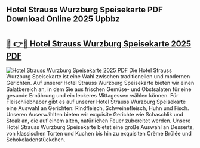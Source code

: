 ## Hotel Strauss Wurzburg Speisekarte PDF Download Online 2025 Upbbz

# <h2><a href="http://gc6ulq.nevu.top/?p=Hotel+Strauss+Wurzburg+Speisekarte">🔗 👉🔴 Hotel Strauss Wurzburg Speisekarte 2025 PDF</a></h2>

[![Hotel Strauss Wurzburg Speisekarte 2025 PDF](https://i.imgur.com/dBaPXMq.png)](http://gc6ulq.nevu.top/?p=Hotel+Strauss+Wurzburg+Speisekarte)
Die Hotel Strauss Wurzburg Speisekarte ist eine Wahl zwischen traditionellen und modernen Gerichten. Auf unserer Hotel Strauss Wurzburg Speisekarte bieten wir einen Salatbereich an, in dem Sie aus frischen Gemüse- und Obstsalaten für eine gesunde Ernährung und ein leckeres Mittagessen wählen können. Für Fleischliebhaber gibt es auf unserer Hotel Strauss Wurzburg Speisekarte eine Auswahl an Gerichten: Rindfleisch, Schweinefleisch, Huhn und Fisch. Unseren Auserwählten bieten wir exquisite Gerichte wie Schaschlik und Steak an, die auf einem alten, natürlichen Feuer zubereitet werden. Unsere Hotel Strauss Wurzburg Speisekarte bietet eine große Auswahl an Desserts, von klassischen Torten und Kuchen bis hin zu exquisiten Crème Brûlée und Schokoladenstückchen.
